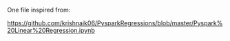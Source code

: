 
One file inspired from:

https://github.com/krishnaik06/PysparkRegressions/blob/master/Pyspark%20Linear%20Regression.ipynb
